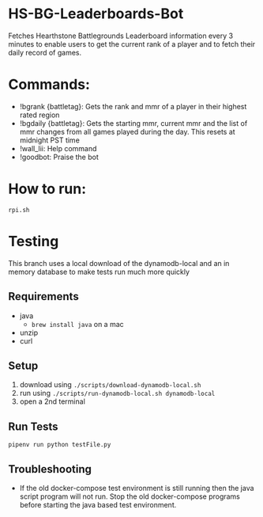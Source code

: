 # HS-BG-Leaderboards-Bot
Fetches Hearthstone Battlegrounds Leaderboard information every 3 minutes to enable users to get the current rank of a player and to fetch their daily record of games.

# Commands:
* !bgrank {battletag}: Gets the rank and mmr of a player in their highest rated region
* !bgdaily {battletag}: Gets the starting mmr, current mmr and the list of mmr changes from all games played during the day. This resets at midnight PST time
* !wall_lii: Help command
* !goodbot: Praise the bot

# How to run:
`rpi.sh`

# Testing
This branch uses a local download of the dynamodb-local and an in memory database to make tests run much more quickly
## Requirements
- java
    - `brew install java` on a mac
- unzip
- curl

## Setup
1. download using `./scripts/download-dynamodb-local.sh`
2. run using `./scripts/run-dynamodb-local.sh dynamodb-local`
3. open a 2nd terminal

## Run Tests
`pipenv run python testFile.py`

## Troubleshooting
- If the old docker-compose test environment is still running then the java script program will not run. Stop the old docker-compose programs before starting the java based test environment.